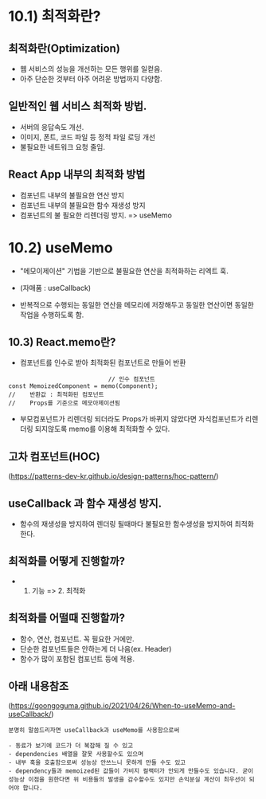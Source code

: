 # 10.1) 최적화란?


## 최적화란(Optimization)
- 웹 서비스의 성능을 개선하는 모든 행위를 일컫음.
- 아주 단순한 것부터 아주 어려운 방법까지 다양함.

## 일반적인 웹 서비스 최적화 방법.
- 서버의 응답속도 개선. 
- 이미지, 폰트, 코드 파일 등 정적 파일 로딩 개선
- 불필요한 네트워크 요청 줄임.

## React App 내부의 최적화 방법
- 컴포넌트 내부의 불필요한 연산 방지
- 컴포넌트 내부의 불필요한 함수 재생성 방지 
- 컴포넌트의 불 필요한 리렌더링 방지.
 => useMemo


# 10.2) useMemo
- "메모이제이션" 기법을 기반으로 불필요한 연산을 최적화하는 리엑트 훅.
- (자매품 : useCallback)

- 반복적으로 수행되는 동일한 연산을 메모리에 저장해두고 동일한 연산이면 동일한 작업을 수행하도록 함.


## 10.3) React.memo란?
- 컴포넌트를 인수로 받아 최적화된 컴포넌트로 만들어 반환
```
                            // 인수 컴포넌트
const MemoizedComponent = memo(Component);
//    반환값 : 최적화된 컴포넌트 
//    Props를 기준으로 메모아제이션됨
```
- 부모컴포넌트가 리렌더링 되더라도 Props가 바뀌지 않았다면 자식컴포넌트가 리렌더링 되지않도록 memo를 이용해 최적화할 수 있다. 


## 고차 컴포넌트(HOC)
(https://patterns-dev-kr.github.io/design-patterns/hoc-pattern/)



## useCallback 과 함수 재생성 방지.
- 함수의 재생성을 방지하여 렌더링 될때마다 
불필요한 함수생성을 방지하여 최적화한다. 

## 최적화를 어떻게 진행할까?
- 1. 기능 => 2. 최적화 

## 최적화를 어떨때 진행할까?
- 함수, 연산, 컴포넌트. 꼭 필요한 거에만.
- 단순한 컴포넌트들은 안하는게 더 나음(ex. Header)
- 함수가 많이 포함된 컴포넌트 등에 적용.


## 아래 내용참조
(https://goongoguma.github.io/2021/04/26/When-to-useMemo-and-useCallback/)
```
분명히 말씀드리자면 useCallback과 useMemo를 사용함으로써

- 동료가 보기에 코드가 더 복잡해 질 수 있고
- dependencies 배열을 잘못 사용할수도 있으며
- 내부 훅을 호출함으로써 성능상 안쓰느니 못하게 만들 수도 있고
- dependency들과 memoized된 값들이 가비지 컬랙터가 안되게 만들수도 있습니다. 굳이 성능상 이점을 원한다면 위 비용들의 발생을 감수할수도 있지만 손익분실 계산이 최우선이 되어야 합니다.
```